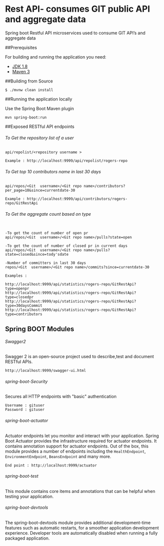 # Rest API- consumes GIT public API and aggregate data

Spring boot Restful API microservices used to consume GIT API’s and aggregate data

##Prerequisites

For building and running the application you need:

- [JDK 1.8](http://www.oracle.com/technetwork/java/javase/downloads/jdk8-downloads-2133151.html)
- [Maven 3](https://maven.apache.org)


##Building from Source

```shell
$ ./mvnw clean install
 ```

##Running the application locally

Use the Spring Boot Maven plugin
```shell
mvn spring-boot:run
 ```

##Exposed RESTful API endpoints

###### To Get the repository list of a user
```shell
api/repolist/<repository username >

Example : http://localhost:9999/api/repolist/rogers-repo
 ```

###### To Get top 10 contributors name in last 30 days
```shell
api/repos/<Git  username>/<Git repo name>/contributors?per_page=10&since=currentdate-30

Example : http://localhost:9999/api/contributors/rogers-repo/GitRestApi
 ```

###### To Get the aggregate count based on type

```shell

-To get the count of number of open pr
api/repos/<Git  username>/<Git repo name>/pulls?state=open

-To get the count of number of closed pr in current days
api/repos/<Git  username>/<Git repo name>/pulls?state=closed&since=tody'sdate

-Number of committers in last 30 days
repos/<Git  username>/<Git repo name>/commits?since=currentdate-30

Examples :

http://localhost:9999/api/statistics/rogers-repo/GitRestApi?type=openpr
http://localhost:9999/api/statistics/rogers-repo/GitRestApi?type=closedpr
http://localhost:9999/api/statistics/rogers-repo/GitRestApi?type=30daysCommit
http://localhost:9999/api/statistics/rogers-repo/GitRestApi?type=contributors
 ```



## Spring BOOT Modules

###### Swagger2
Swagger 2 is an open-source project used to describe,test and document RESTful APIs.

```shell
http://localhost:9999/swagger-ui.html
 ```

######  spring-boot-Security
 Secures all HTTP endpoints with "basic" authentication
```shell
Username : gituser
Password : gituser
 ```

######  spring-boot-actuator
Actuator endpoints let you monitor and interact with your application.
Spring Boot Actuator provides the infrastructure required for actuator endpoints. It contains
annotation support for actuator endpoints. Out of the box, this module provides a number of endpoints
including the `HealthEndpoint`, `EnvironmentEndpoint`, `BeansEndpoint` and many more.
```shell
End point : http://localhost:9999/actuator
 ```

######  spring-boot-test
This module contains core items and annotations that can be helpful when testing your application.

######  spring-boot-devtools
The spring-boot-devtools module provides additional development-time features such as automatic restarts,
for a smoother application development experience. Developer tools are automatically disabled when
running a fully packaged application.


